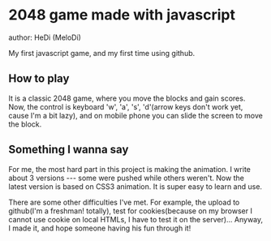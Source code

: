 # 2048 game made with javascript

author: HeDi (MeloDi)

My first javascript game, and my first time using github.

## How to play

It is a classic 2048 game, where you move the blocks and gain scores. Now, the control is keyboard 'w', 'a', 's', 'd'(arrow keys don't work yet, cause I'm a bit lazy), and on mobile phone you can slide the screen to move the block.

## Something I wanna say

For me, the most hard part in this project is making the animation. I write about 3 versions --- some were pushed while others weren't. Now the latest version is based on CSS3 animation. It is super easy to learn and use.

There are some other difficulties I've met. For example, the upload to github(I'm a freshman! totally), test for cookies(because on my browser I cannot use cookie on local HTMLs, I have to test it on the server)... Anyway, I made it, and hope someone having his fun through it!